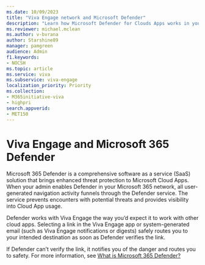 ```yaml
---
ms.date: 10/09/2023
title: "Viva Engage network and Microsoft Defender"
description: "Learn how Microsoft Defender for Clouds Apps works in your Viva Engage network."
ms.reviewer: michael.mclean
ms.author: v-bvrana
author: Starshine89
manager: pamgreen
audience: Admin
f1.keywords:
- NOCSH
ms.topic: article
ms.service: viva
ms.subservice: viva-engage
localization_priority: Priority
ms.collection:  
- M365initiative-viva
- highpri
search.appverid:
- MET150
---
```


# Viva Engage and Microsoft 365 Defender 

Microsoft 365 Defender is a comprehensive software as a service (SaaS) solution that brings enhanced threat protection to Microsoft Cloud Apps.  When your admin enables Defender in your Microsoft 365 network, all user-generated navigation activity funnels through the Defender service. The service prevents encounters with potential threats and provides visibility into Cloud App usage.

Defender works with Viva Engage the way you’d expect it to work with other cloud apps. Selecting a link in the Viva Engage app or system-generated email (such as Viva Engage notifications or digests) safely routes you to your intended destination as soon as Defender verifies the link.

If Defender can’t verify the link, it notifies you of the danger and routes you to safety. For more information, see [What is Microsoft 365 Defender?](/microsoft-365/security/defender/microsoft-365-defender?view=o365-worldwide)
